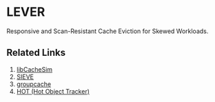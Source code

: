 # LEVER

Responsive and Scan-Resistant Cache Eviction for Skewed Workloads.

## Related Links

1. [libCacheSim](https://github.com/1a1a11a/libCacheSim)
2. [SIEVE](https://github.com/cacheMon/NSDI24-SIEVE)
3. [groupcache](https://github.com/cacheMon/groupcache)
4. [HOT (Hot Object Tracker)](https://github.com/samber/hot)
